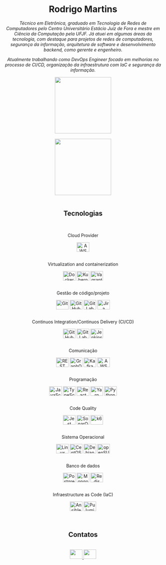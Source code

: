 <div align="center">
  <h1>Rodrigo Martins</h1>
  <p><i>Técnico em Eletrônica, graduado em Tecnologia de Redes de Computadores pelo Centro Universitário Estácio Juiz de Fora e mestre em Ciência da Computação pela UFJF. Já atuei em algumas áreas da tecnologia, com destaque para projetos de redes de computadores, segurança da informação, arquitetura de software e desenvolvimento backend, como gerente e engenheiro.

Atualmente trabalhando como DevOps Engineer focado em melhorias no processo de CI/CD, organização da infraestrutura com IaC e segurança da informação.</i></p>
</div>

<div align="center">
  <a href="https://github.com/drigos">
    <img height="180em" src="https://github-readme-stats.vercel.app/api?username=drigos&show_icons=true&theme=github_dark&include_all_commits=true&count_private=true" />
  </a>
</div>
<br />

<div align="center">
  <a href="https://github.com/drigos">
    <img height="180em" src="https://github-readme-stats.vercel.app/api/top-langs/?username=drigos&layout=compact&langs_count=7&theme=github_dark" />
  </a>
<br />

<div align="center">
  <br />
  <h2>Tecnologias</h2>
  <br />
  <p>Cloud Provider</p>
  <div style="display: inline_block">
    <img align="center" alt="AWS" height="30" width="40" src="https://cdn.jsdelivr.net/gh/devicons/devicon@master/icons/amazonwebservices/amazonwebservices-original.svg" />
  </div>
  <br />
  <p>Virtualization and containerization</p>
  <div style="display: inline_block">
    <img align="center" alt="Docker" height="30" width="40" src="https://cdn.jsdelivr.net/gh/devicons/devicon@master/icons/docker/docker-original.svg" />
    <img align="center" alt="Kubernetes" height="30" width="40" src="https://cdn.jsdelivr.net/gh/devicons/devicon@master/icons/kubernetes/kubernetes-plain.svg" />
    <img align="center" alt="Vagrant" height="30" width="40" src="https://cdn.jsdelivr.net/gh/devicons/devicon@master/icons/vagrant/vagrant-original.svg" />
  </div>
  <br />
  <p>Gestão de código/projeto</p>
  <div style="display: inline_block">
    <img align="center" alt="Git" height="30" width="40" src="https://cdn.jsdelivr.net/gh/devicons/devicon@master/icons/git/git-original.svg" />
    <img align="center" alt="GitHub" height="30" width="40" src="https://cdn.jsdelivr.net/gh/devicons/devicon@master/icons/github/github-original.svg" />
    <img align="center" alt="GitLab" height="30" width="40" src="https://cdn.jsdelivr.net/gh/devicons/devicon@master/icons/gitlab/gitlab-original.svg" />
    <img align="center" alt="Jira" height="30" width="40" src="https://cdn.jsdelivr.net/gh/devicons/devicon@master/icons/jira/jira-original.svg" />
  </div>
  <br />
  <p>Continuos Integration/Continuos Delivery (CI/CD)</p>
  <div style="display: inline_block">
    <img align="center" alt="GitHub" height="30" width="40" src="https://cdn.jsdelivr.net/gh/devicons/devicon@master/icons/github/github-original.svg" />
    <img align="center" alt="GitLab" height="30" width="40" src="https://cdn.jsdelivr.net/gh/devicons/devicon@master/icons/gitlab/gitlab-original.svg" />
    <img align="center" alt="Jenkins" height="30" width="40" src="https://cdn.jsdelivr.net/gh/devicons/devicon@master/icons/jenkins/jenkins-original.svg" />
  </div>
  <br />
  <p>Comunicação</p>
  <div style="display: inline_block">
    <img align="center" alt="REST" height="30" width="40" src="" />
    <img align="center" alt="GraphQL" height="30" width="40" src="https://cdn.jsdelivr.net/gh/devicons/devicon@master/icons/graphql/graphql-plain.svg" />
    <img align="center" alt="Kafka" height="30" width="40" src="" />
    <img align="center" alt="AWS SQS/SNS" height="30" width="40" src="" />
  </div>
  <br />
  <p>Programação</p>
  <div style="display: inline_block">
    <img align="center" alt="JavaScript" height="30" width="40" src="https://cdn.jsdelivr.net/gh/devicons/devicon@master/icons/javascript/javascript-original.svg" />
    <img align="center" alt="TypeScript" height="30" width="40" src="https://cdn.jsdelivr.net/gh/devicons/devicon@master/icons/typescript/typescript-original.svg" />
    <img align="center" alt="React" height="30" width="40" src="https://cdn.jsdelivr.net/gh/devicons/devicon@master/icons/react/react-original.svg" />
    <img align="center" alt="Yarn" height="30" width="40" src="https://cdn.jsdelivr.net/gh/devicons/devicon@master/icons/yarn/yarn-original.svg" />
    <img align="center" alt="Python" height="30" width="40" src="https://cdn.jsdelivr.net/gh/devicons/devicon@master/icons/python/python-original.svg" />
  </div>
  <br />
  <p>Code Quality</p>
  <div style="display: inline_block">
    <img align="center" alt="Jest" height="30" width="40" src="https://cdn.jsdelivr.net/gh/devicons/devicon@master/icons/jest/jest-plain.svg" />
    <img align="center" alt="SonarQube" height="30" width="40" src="" />
    <img align="center" alt="k6" height="30" width="40" src="" />
  </div>
  <br />
  <p>Sistema Operacional</p>
  <div style="display: inline_block">
    <img align="center" alt="Linux" height="30" width="40" src="https://cdn.jsdelivr.net/gh/devicons/devicon@master/icons/linux/linux-original.svg" />
    <img align="center" alt="CentOS" height="30" width="40" src="https://cdn.jsdelivr.net/gh/devicons/devicon@master/icons/centos/centos-original.svg" />
    <img align="center" alt="Debian" height="30" width="40" src="https://cdn.jsdelivr.net/gh/devicons/devicon@master/icons/debian/debian-original.svg" />
    <img align="center" alt="openSUSE" height="30" width="40" src="" />
  </div>
  <br />
  <p>Banco de dados</p>
  <div style="display: inline_block">
    <img align="center" alt="PostgreSQL" height="30" width="40" src="https://cdn.jsdelivr.net/gh/devicons/devicon@master/icons/postgresql/postgresql-original.svg" />
    <img align="center" alt="MongoDB" height="30" width="40" src="https://cdn.jsdelivr.net/gh/devicons/devicon@master/icons/mongodb/mongodb-original.svg" />
    <img align="center" alt="Redis" height="30" width="40" src="https://cdn.jsdelivr.net/gh/devicons/devicon@master/icons/redis/redis-original.svg" />
  </div>
  <br />
  <p>Infraestructure as Code (IaC)</p>
  <div style="display: inline_block">
      <img align="center" alt="Ansible" height="30" width="40" src="" />
      <img align="center" alt="Pulumi" height="30" width="40" src="" />
  </div>
</div>
<br />

<div align="center"> 
  <br />
  <h2>Contatos</h2>
  <br />
  <a href="https://www.linkedin.com/in/martinsdrg" target="_blank">
    <img height="30" width="40" src="https://cdn.jsdelivr.net/gh/devicons/devicon/icons/linkedin/linkedin-original.svg" />
  </a> 
  <a href="https://twitter.com/martinsdrg" target="_blank">
    <img height="30" width="40" src="https://cdn.jsdelivr.net/gh/devicons/devicon@master/icons/twitter/twitter-original.svg" />
  </a>
</div>
